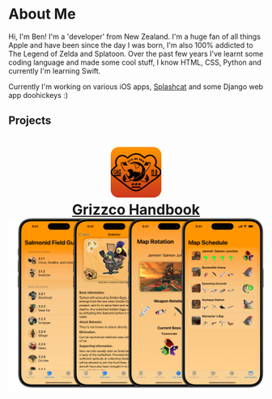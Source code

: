 # About Me
Hi, I'm Ben! I'm a 'developer' from New Zealand. 
I'm a huge fan of all things Apple and have been since the day I was born, I'm also 100% addicted to The Legend of Zelda and Splatoon. Over the past few years I've learnt some coding language and made some cool stuff, I know HTML, CSS, Python and currently I'm learning Swift. 

Currently I'm working on various iOS apps, [Splashcat](https://github.com/splashcat-ink/splashcat) and some Django web app doohickeys :)
## Projects

<h1 align="center">
  <a href="https://github.com/Bentheminernz/GrizzcoHandbook">
    <img src="https://raw.githubusercontent.com/Bentheminernz/bentheminernz/main/ReadMeIcon.png" width="100">
    <br>
    <b>Grizzco Handbook</b>
    <br>
    <img src="https://github.com/Bentheminernz/bentheminernz/blob/main/AppScreenshotCollection.png?raw=true" width="650">
  </a>
</h1>
